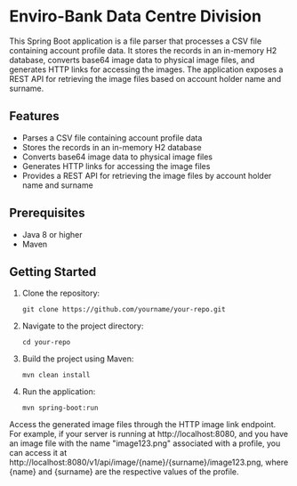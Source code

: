 # Enviro-Bank Data Centre Division

This Spring Boot application is a file parser that processes a CSV file containing account profile data. It stores the records in an in-memory H2 database, converts base64 image data to physical image files, and generates HTTP links for accessing the images. The application exposes a REST API for retrieving the image files based on account holder name and surname.

## Features

- Parses a CSV file containing account profile data
- Stores the records in an in-memory H2 database
- Converts base64 image data to physical image files
- Generates HTTP links for accessing the image files
- Provides a REST API for retrieving the image files by account holder name and surname

## Prerequisites

- Java 8 or higher
- Maven

## Getting Started

1. Clone the repository:

   ```shell
   git clone https://github.com/yourname/your-repo.git

2. Navigate to the project directory:
    ```shell
   cd your-repo

3. Build the project using Maven:
    ```shell
   mvn clean install
   
4. Run the application:
    ```shell
   mvn spring-boot:run

Access the generated image files through the HTTP image link endpoint. For example, if your server is running at http://localhost:8080, and you have an image file with the name "image123.png" associated with a profile, you can access it at http://localhost:8080/v1/api/image/{name}/{surname}/image123.png, where {name} and {surname} are the respective values of the profile.
